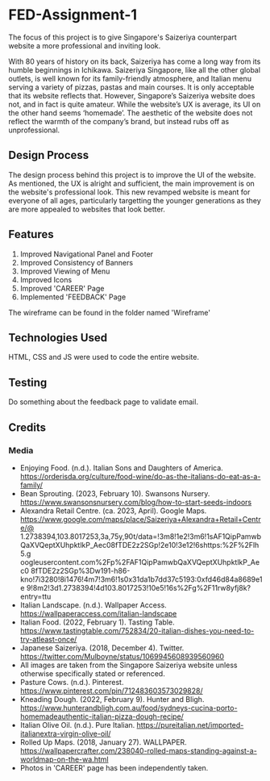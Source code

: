 # FED-Assignment-1 

The focus of this project is to give Singapore's Saizeriya counterpart website a more professional and inviting look. 

With 80 years of history on its back, Saizeriya has come a long way from its humble beginnings in Ichikawa. Saizeriya Singapore, like all the other global
outlets, is well known for its family-friendly atmosphere, and Italian menu serving a variety of pizzas, pastas and main courses. It is only acceptable that
its website reflects that. However, Singapore’s Saizeriya website does not, and in fact is quite amateur. While the website’s UX is average, its UI on the
other hand seems ‘homemade’. The aesthetic of the website does not reflect the warmth of the company’s brand, but instead rubs off as unprofessional.

## Design Process

The design process behind this project is to improve the UI of the website. As mentioned, the UX is alright and sufficient, the main improvement is on the 
website's professional look. This new revamped website is meant for everyone of all ages, particularly targetting the younger generations as they are more
appealed to websites that look better. 

## Features

1) Improved Navigational Panel and Footer
2) Improved Consistency of Banners
3) Improved Viewing of Menu
4) Improved Icons
5) Improved 'CAREER' Page
6) Implemented 'FEEDBACK' Page

The wireframe can be found in the folder named 'Wireframe'

## Technologies Used

HTML, CSS and JS were used to code the entire website. 

## Testing

Do something about the feedback page to validate email. 

## Credits 

### Media 

- Enjoying Food. (n.d.). Italian Sons and Daughters of America. https://orderisda.org/culture/food-wine/do-as-the-italians-do-eat-as-a-family/ 
- Bean Sprouting. (2023, February 10). Swansons Nursery. https://www.swansonsnursery.com/blog/how-to-start-seeds-indoors 
- Alexandra Retail Centre. (ca. 2023, April). Google Maps. https://www.google.com/maps/place/Saizeriya+Alexandra+Retail+Centre/@ 1.2738394,103.8017253,3a,75y,90t/data=!3m8!1e2!3m6!1sAF1QipPamwb QaXVQeptXUhpktlkP_Aec08fTDE2z2SGp!2e10!3e12!6shttps:%2F%2Flh5.g oogleusercontent.com%2Fp%2FAF1QipPamwbQaXVQeptXUhpktlkP_Aec0 8fTDE2z2SGp%3Dw191-h86-kno!7i3280!8i1476!4m7!3m6!1s0x31da1b7dd37c5193:0xfd46d84a8689e1e 9!8m2!3d1.2738394!4d103.8017253!10e5!16s%2Fg%2F11rw8yfj8k? entry=ttu 
- Italian Landscape. (n.d.). Wallpaper Access. https://wallpaperaccess.com/italian-landscape 
- Italian Food. (2022, February 1). Tasting Table. https://www.tastingtable.com/752834/20-italian-dishes-you-need-to-try-atleast-once/ 
- Japanese Saizeriya. (2018, December 4). Twitter. https://twitter.com/Mulboyne/status/1069945608939560960
- All images are taken from the Singapore Saizeriya website unless otherwise specifically stated or referenced.
- Pasture Cows. (n.d.). Pinterest. https://www.pinterest.com/pin/712483603573029828/
- Kneading Dough. (2022, February 9). Hunter and Bligh. https://www.hunterandbligh.com.au/food/sydneys-cucina-porto-homemadeauthentic-italian-pizza-dough-recipe/
- Italian Olive Oil. (n.d.). Pure Italian. https://pureitalian.net/imported-italianextra-virgin-olive-oil/
- Rolled Up Maps. (2018, January 27). WALLPAPER. https://wallpapercrafter.com/238040-rolled-maps-standing-against-a-worldmap-on-the-wa.html
- Photos in 'CAREER' page has been independently taken. 
